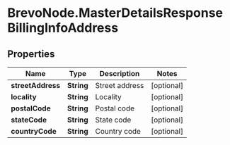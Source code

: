 # BrevoNode.MasterDetailsResponseBillingInfoAddress

## Properties
Name | Type | Description | Notes
------------ | ------------- | ------------- | -------------
**streetAddress** | **String** | Street address | [optional] 
**locality** | **String** | Locality | [optional] 
**postalCode** | **String** | Postal code | [optional] 
**stateCode** | **String** | State code | [optional] 
**countryCode** | **String** | Country code | [optional] 


